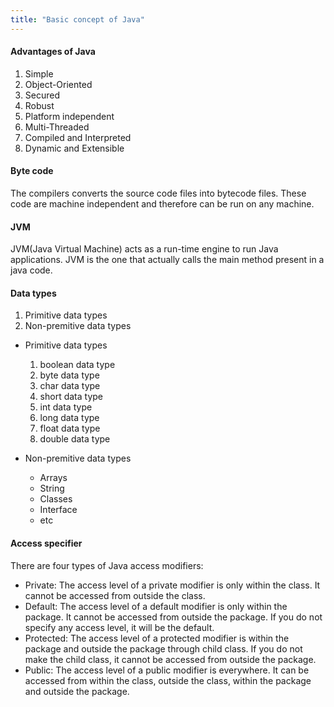 ```yaml
---
title: "Basic concept of Java"
---
```


#### Advantages of Java

1. Simple
2. Object-Oriented
3. Secured
4. Robust
5. Platform independent
6. Multi-Threaded
7. Compiled and Interpreted
8. Dynamic and Extensible


#### Byte code

The compilers converts the source code files into bytecode files. These code are machine independent and therefore can be run on any machine.

#### JVM

JVM(Java Virtual Machine) acts as a run-time engine to run Java applications. JVM is the one that actually calls the main method present in a java code.

#### Data types 

1. Primitive data types
2. Non-premitive data types


- Primitive data types

	1. boolean data type
	2. byte data type
	3. char data type
	4. short data type
	5. int data type
	6. long data type
	7. float data type
	8. double data type

- Non-premitive data types
	- Arrays
	- String
	- Classes
	- Interface
	- etc

#### Access specifier

There are four types of Java access modifiers:

- Private: The access level of a private modifier is only within the class. It cannot be accessed from outside the class.
- Default: The access level of a default modifier is only within the package. It cannot be accessed from outside the package. If you do not specify any access level, it will be the default.
- Protected: The access level of a protected modifier is within the package and outside the package through child class. If you do not make the child class, it cannot be accessed from outside the package.
- Public: The access level of a public modifier is everywhere. It can be accessed from within the class, outside the class, within the package and outside the package.
